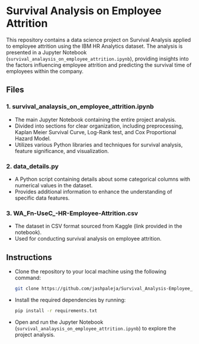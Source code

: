 # Survival Analysis on Employee Attrition

This repository contains a data science project on Survival Analysis applied to employee attrition using the IBM HR Analytics dataset. The analysis is presented in a Jupyter Notebook (`survival_analaysis_on_employee_attrition.ipynb`), providing insights into the factors influencing employee attrition and predicting the survival time of employees within the company.

## Files

### 1. survival_analaysis_on_employee_attrition.ipynb
- The main Jupyter Notebook containing the entire project analysis.
- Divided into sections for clear organization, including preprocessing, Kaplan Meier Survival Curve, Log-Rank test, and Cox Proportional Hazard Model.
- Utilizes various Python libraries and techniques for survival analysis, feature significance, and visualization.

### 2. data_details.py
- A Python script containing details about some categorical columns with numerical values in the dataset.
- Provides additional information to enhance the understanding of specific data features.

### 3. WA_Fn-UseC_-HR-Employee-Attrition.csv
- The dataset in CSV format sourced from Kaggle (link provided in the notebook).
- Used for conducting survival analysis on employee attrition.

## Instructions

- Clone the repository to your local machine using the following command:
  
  ```bash
  git clone https://github.com/jashpaleja/Survival_Analysis-Employee_Attrition.git
  ```

- Install the required dependencies by running:
  
  ```bash
  pip install -r requirements.txt
  ```

- Open and run the Jupyter Notebook (`survival_analaysis_on_employee_attrition.ipynb`) to explore the project analysis.

